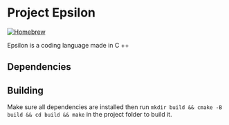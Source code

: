 # Project Epsilon
[![Homebrew](https://img.shields.io/badge/Homebrew-FBB040?logo=homebrew&logoColor=fff)](#) 

Epsilon is a coding language made in C ++
## Dependencies
## Building
Make sure all dependencies are installed then run `mkdir build && cmake -B build && cd build && make` in the project folder to build it.
